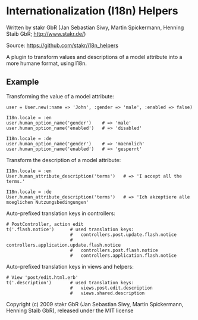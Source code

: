 # Internationalization (I18n) Helpers

Written by stakr GbR (Jan Sebastian Siwy, Martin Spickermann, Henning Staib GbR; http://www.stakr.de/)

Source: https://github.com/stakr/i18n_helpers

A plugin to transform values and descriptions of a model attribute into a more humane format, using I18n.


## Example

Transforming the value of a model attribute:

    user = User.new(:name => 'John', :gender => 'male', :enabled => false)

    I18n.locale = :en
    user.human_option_name('gender')    # => 'male'
    user.human_option_name('enabled')   # => 'disabled'

    I18n.locale = :de
    user.human_option_name('gender')    # => 'maennlich'
    user.human_option_name('enabled')   # => 'gesperrt'

Transform the description of a model attribute:

    I18n.locale = :en
    User.human_attribute_description('terms')   # => 'I accept all the terms.'

    I18n.locale = :de
    User.human_attribute_description('terms')   # => 'Ich akzeptiere alle moeglichen Nutzungsbedingungen'

Auto-prefixed translation keys in controllers:

    # PostController, action edit
    t('.flash.notice')      # used translation keys:
                            #   controllers.post.update.flash.notice
                            #   controllers.application.update.flash.notice
                            #   controllers.post.flash.notice
                            #   controllers.application.flash.notice

Auto-prefixed translation keys in views and helpers:

    # View 'post/edit.html.erb'
    t('.description')       # used translation keys:
                            #   views.post.edit.description
                            #   views.shared.description

Copyright (c) 2009 stakr GbR (Jan Sebastian Siwy, Martin Spickermann, Henning Staib GbR), released under the MIT license
